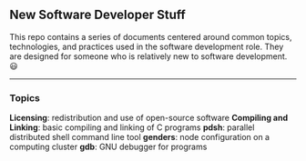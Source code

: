 ## New Software Developer Stuff

<in progress>

This repo contains a series of documents centered around common topics, technologies, and practices used in the software development role. They are designed for someone who is relatively new to software development. 😃

---

### Topics

**Licensing**: redistribution and use of open-source software
**Compiling and Linking**: basic compiling and linking of C programs
**pdsh**: parallel distributed shell command line tool
**genders**: node configuration on a computing cluster
**gdb**: GNU debugger for programs 
